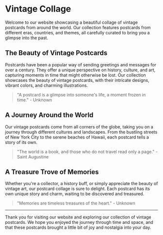 <!--
Write me markdown content of website with wallpaper:

"A collage of vintage postcards from around the world"

The header of the page should not be copy of the text but rather a real content of the website which is using this wallpaper.

- Feel free to use structure like headings, bullets, numbering, blockquotes, paragraphs, horizontal lines, etc.
- You can use formatting like bold or _italic_
- You can include UTF-8 emojis
- Links should be only #hash anchors (and you can refer to the document itself)
- Do not include images
-->

<!--font:Montserrat-->

# Vintage Collage

Welcome to our website showcasing a beautiful collage of vintage postcards from around the world. Our collection features postcards from different eras, countries, and themes, all carefully curated to bring you a glimpse into the past.

## The Beauty of Vintage Postcards

Postcards have been a popular way of sending greetings and messages for over a century. They offer a unique perspective on history, culture, and art, capturing moments in time that might otherwise be lost. Our collection showcases the beauty of vintage postcards, with their intricate designs, vibrant colors, and charming illustrations.

> "A postcard is a glimpse into someone's life, a moment frozen in time." - Unknown

## A Journey Around the World

Our vintage postcards come from all corners of the globe, taking you on a journey through different cultures and landscapes. From the bustling streets of New York City to the serene beaches of Hawaii, each postcard tells a story of its own.

> "The world is a book, and those who do not travel read only a page." - Saint Augustine

## A Treasure Trove of Memories

Whether you're a collector, a history buff, or simply appreciate the beauty of vintage art, our postcard collage is sure to delight. Each postcard has its own unique story and charm, waiting to be discovered and treasured.

> "Memories are timeless treasures of the heart." - Unknown

---

Thank you for visiting our website and exploring our collection of vintage postcards. We hope you enjoyed the journey through time and space, and that these postcards brought a little bit of joy and nostalgia into your day.
